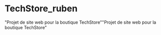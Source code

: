 # TechStore_ruben
"Projet de site web pour la boutique TechStore""Projet de site web pour la boutique TechStore"
